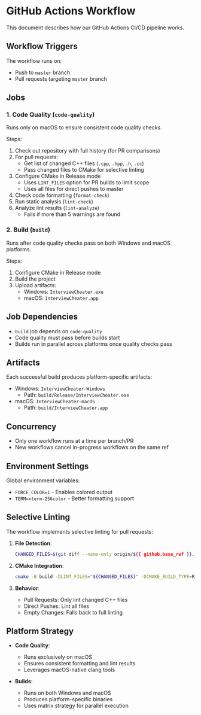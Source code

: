 # GitHub Actions Workflow

This document describes how our GitHub Actions CI/CD pipeline works.

## Workflow Triggers

The workflow runs on:
- Push to `master` branch
- Pull requests targeting `master` branch

## Jobs

### 1. Code Quality (`code-quality`)

Runs only on macOS to ensure consistent code quality checks.

Steps:
1. Check out repository with full history (for PR comparisons)
2. For pull requests:
   - Get list of changed C++ files (`.cpp`, `.hpp`, `.h`, `.cc`)
   - Pass changed files to CMake for selective linting
3. Configure CMake in Release mode
   - Uses `LINT_FILES` option for PR builds to limit scope
   - Uses all files for direct pushes to master
4. Check code formatting (`format-check`)
5. Run static analysis (`lint-check`)
6. Analyze lint results (`lint-analyze`)
   - Fails if more than 5 warnings are found

### 2. Build (`build`)

Runs after code quality checks pass on both Windows and macOS platforms.

Steps:
1. Configure CMake in Release mode
2. Build the project
3. Upload artifacts:
   - Windows: `InterviewCheater.exe`
   - macOS: `InterviewCheater.app`

## Job Dependencies

- `build` job depends on `code-quality`
- Code quality must pass before builds start
- Builds run in parallel across platforms once quality checks pass

## Artifacts

Each successful build produces platform-specific artifacts:
- Windows: `InterviewCheater-Windows`
  - Path: `build/Release/InterviewCheater.exe`
- macOS: `InterviewCheater-macOS`
  - Path: `build/InterviewCheater.app`

## Concurrency

- Only one workflow runs at a time per branch/PR
- New workflows cancel in-progress workflows on the same ref

## Environment Settings

Global environment variables:
- `FORCE_COLOR=1` - Enables colored output
- `TERM=xterm-256color` - Better formatting support

## Selective Linting

The workflow implements selective linting for pull requests:

1. **File Detection**:
   ```bash
   CHANGED_FILES=$(git diff --name-only origin/${{ github.base_ref }}...HEAD | grep -E '\.(cpp|hpp|h|cc)$')
   ```

2. **CMake Integration**:
   ```bash
   cmake -B build -DLINT_FILES="${CHANGED_FILES}" -DCMAKE_BUILD_TYPE=Release
   ```

3. **Behavior**:
   - Pull Requests: Only lint changed C++ files
   - Direct Pushes: Lint all files
   - Empty Changes: Falls back to full linting

## Platform Strategy

- **Code Quality**:
  - Runs exclusively on macOS
  - Ensures consistent formatting and lint results
  - Leverages macOS-native clang tools

- **Builds**:
  - Runs on both Windows and macOS
  - Produces platform-specific binaries
  - Uses matrix strategy for parallel execution 